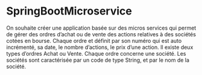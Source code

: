 # SpringBootMicroservice
On souhaite créer une application basée sur des micros services qui permet de gérer des ordres d’achat ou de vente des actions relatives à des sociétés cotées en bourse. Chaque ordre et définit par son numéro qui est auto incrémenté, sa date, le nombre d’actions, le prix d’une action. Il existe deux types d’ordres Achat ou Vente. Chaque ordre concerne une société. Les sociétés sont caractérisée par un code de type String, et par le nom de la société. 
